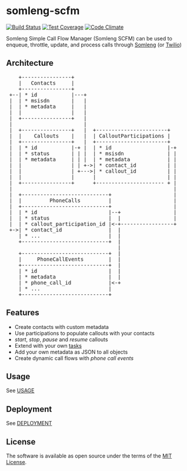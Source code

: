 # somleng-scfm

[![Build Status](https://travis-ci.org/dwilkie/somleng-scfm-avf.svg?branch=master)](https://travis-ci.org/dwilkie/somleng-scfm-avf)
[![Test Coverage](https://codeclimate.com/github/dwilkie/somleng-scfm-avf/badges/coverage.svg)](https://codeclimate.com/github/dwilkie/somleng-scfm-avf/coverage)
[![Code Climate](https://codeclimate.com/github/dwilkie/somleng-scfm-avf/badges/gpa.svg)](https://codeclimate.com/github/dwilkie/somleng-scfm-avf)

Somleng Simple Call Flow Manager (Somleng SCFM) can be used to enqueue, throttle, update, and process calls through [Somleng](https://github.com/somleng/twilreapi) (or [Twilio](https://www.twilio.com/))

## Architecture

<pre>
    +----------------+
    |   Contacts     |
    +----------------+
 +--| * id           |---+
 |  | * msisdn       |   |
 |  | * metadata     |   |
 |  |                |   |
 |  +----------------+   |
 |                       |
 |  +----------------+   |  +-----------------------+
 |  |    Callouts    |   |  | CalloutParticipations |
 |  +----------------+   |  +-----------------------+
 |  | * id           |-+ |  | * id                  |-+
 |  | * status       | | |  | * msisdn              | |
 |  | * metadata     | | |  | * metadata            | |
 |  |                | | +->| * contact_id          | |
 |  |                | +--->| * callout_id          | |
 |  |                |      |                       | |
 |  +----------------+      +---------------------- + |
 |                                                    |
 |  +----------------------------+                    |
 |  |         PhoneCalls         |                    |
 |  +----------------------------+                    |
 |  | * id                       |--+                 |
 |  | * status                   |  |                 |
 |  | * callout_participation_id |<-+-----------------+
 +->| * contact_id               |  |
    | * ...                      |  |
    +----------------------------+  |
                                    |
    +----------------------------+  |
    |     PhoneCallEvents        |  |
    +----------------------------+  |
    | * id                       |  |
    | * metadata                 |  |
    | * phone_call_id            |<-+
    | * ...                      |
    +----------------------------+
</pre>

## Features

* Create contacts with custom metadata
* Use participations to populate callouts with your contacts
* *start*, *stop*, *pause* and *resume* callouts
* Extend with your own [tasks](https://github.com/dwilkie/somleng-scfm-avf/tree/master/app/tasks)
* Add your own metadata as JSON to all objects
* Create dynamic call flows with *phone call events*

## Usage

See [USAGE](https://github.com/dwilkie/somleng-scfm-avf/blob/master/docs/USAGE.md)

## Deployment

See [DEPLOYMENT](https://github.com/dwilkie/somleng-scfm-avf/blob/master/docs/DEPLOYMENT.md)

## License

The software is available as open source under the terms of the [MIT License](http://opensource.org/licenses/MIT).
